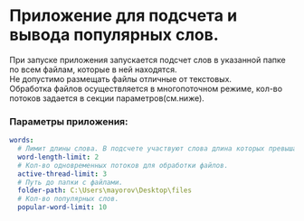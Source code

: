 # Приложение для подсчета и вывода популярных слов.
При запуске приложения запускается подсчет слов в указанной папке по всем файлам, которые в ней находятся.\
Не допустимо размещать файлы отличные от текстовых.\
Обработка файлов осуществляется в многопоточном режиме, кол-во потоков задается в секции параметров(см.ниже).

### Параметры приложения:

```yaml
words:
  # Лимит длины слова. В подсчете участвуют слова длина которых превышает заданную.
  word-length-limit: 2
  # Кол-во одновременных потоков для обработки файлов.
  active-thread-limit: 3
  # Путь до папки с файлами.
  folder-path: C:\Users\mayorov\Desktop\files
  # Кол-во популярных слов.
  popular-word-limit: 10
```
